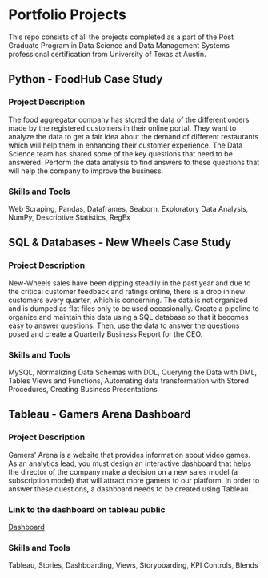 # Portfolio Projects
This repo consists of all the projects completed as a part of the Post Graduate Program in Data Science and Data Management Systems professional certification from University of Texas at Austin.

## Python - FoodHub Case Study

### Project Description
The food aggregator company has stored the data of the different orders made by the registered customers in their online portal. 
They want to analyze the data to get a fair idea about the demand of different restaurants which will help them in enhancing their customer experience. 
The Data Science team has shared some of the key questions that need to be answered. Perform the data analysis to find answers to these questions that will help the company to improve the business.

### Skills and Tools
Web Scraping, Pandas, Dataframes, Seaborn, Exploratory Data Analysis, NumPy, Descriptive Statistics, RegEx

## SQL & Databases - New Wheels Case Study

### Project Description
New-Wheels sales have been dipping steadily in the past year and due to the critical customer feedback and ratings online, there is a drop in new customers every quarter, which is concerning. 
The data is not organized and is dumped as flat files only to be used occasionally. 
Create a pipeline to organize and maintain this data using a SQL database so that it becomes easy to answer questions.
Then, use the data to answer the questions posed and create a Quarterly Business Report for the CEO.

### Skills and Tools
MySQL, Normalizing Data Schemas with DDL, Querying the Data with DML, Tables Views and Functions, Automating data transformation with Stored Procedures, Creating Business Presentations

## Tableau - Gamers Arena Dashboard

### Project Description
Gamers' Arena is a website that provides information about video games. As an analytics lead, you must design an interactive dashboard that helps the director of the company make a decision on a new sales model (a subscription model) that will attract more gamers to our platform. In order to answer these questions, a dashboard needs to be created using Tableau.

###  Link to the dashboard on tableau public
<a href='https://public.tableau.com/shared/BJN9W2Y2T?:display_count=n&:origin=viz_share_link'> Dashboard <a>

### Skills and Tools
Tableau, Stories, Dashboarding, Views, Storyboarding, KPI Controls, Blends
